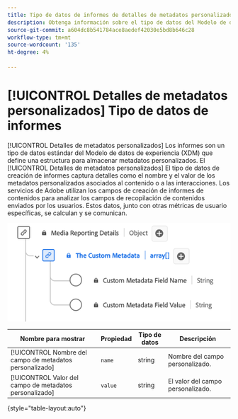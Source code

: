 ```yaml
---
title: Tipo de datos de informes de detalles de metadatos personalizados
description: Obtenga información sobre el tipo de datos del Modelo de datos de experiencia (XDM) de creación de informes de detalles de metadatos personalizados.
source-git-commit: a604dc8b541784ace8aedef42030e5bd8b646c28
workflow-type: tm+mt
source-wordcount: '135'
ht-degree: 4%

---
```


# [!UICONTROL Detalles de metadatos personalizados] Tipo de datos de informes

[!UICONTROL Detalles de metadatos personalizados] Los informes son un tipo de datos estándar del Modelo de datos de experiencia (XDM) que define una estructura para almacenar metadatos personalizados. El [!UICONTROL Detalles de metadatos personalizados] El tipo de datos de creación de informes captura detalles como el nombre y el valor de los metadatos personalizados asociados al contenido o a las interacciones. Los servicios de Adobe utilizan los campos de creación de informes de contenidos para analizar los campos de recopilación de contenidos enviados por los usuarios. Estos datos, junto con otras métricas de usuario específicas, se calculan y se comunican.

![Un diagrama del tipo de datos del informe de detalles de metadatos personalizados.](../images/data-types/the-custom-metadata-reporting.png)

| Nombre para mostrar | Propiedad | Tipo de datos | Descripción |
|--------------------------------------------|------------------|-----------|-----------------------------------------|
| [!UICONTROL Nombre del campo de metadatos personalizado] | `name` | string | Nombre del campo personalizado. |
| [!UICONTROL Valor del campo de metadatos personalizado] | `value` | string | El valor del campo personalizado. |

{style="table-layout:auto"}
